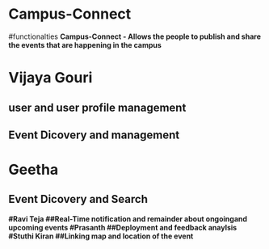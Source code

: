 # Campus-Connect
#functionalties
<b> Campus-Connect - Allows the people to publish and share the events that are happening in the campus <b>

# Vijaya Gouri
## user and user profile management
## Event Dicovery and management
# Geetha
## Event Dicovery and Search
#Ravi Teja
##Real-Time notification and remainder about ongoingand upcoming events
#Prasanth
##Deployment and feedback anaylsis
#Stuthi Kiran
##Linking map and location of the event
